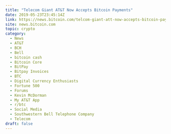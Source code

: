 ```yaml
---
title: "Telecom Giant AT&T Now Accepts Bitcoin Payments"
date: 2019-05-23T23:45:14Z
link: https://news.bitcoin.com/telcom-giant-att-now-accepts-bitcoin-payments/?utm_medium=RSS&utm_source=hune
site: news.bitcoin.com
topic: crypto
category:
  - News
  - AT&T
  - BCH
  - Bell
  - bitcoin cash
  - Bitcoin Core
  - BitPay
  - Bitpay Invoices
  - BTC
  - Digital Currency Enthusiasts
  - Fortune 500
  - Forums
  - Kevin McDorman
  - My AT&T App
  - r/btc
  - Social Media
  - Southwestern Bell Telephone Company
  - Telecom
draft: false
---
```

